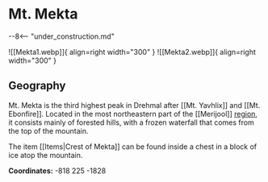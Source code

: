 # Mt. Mekta

--8<-- "under_construction.md"

![[Mekta1.webp]]{ align=right width="300" }
![[Mekta2.webp]]{ align=right width="300" }

## Geography

Mt. Mekta is the third highest peak in Drehmal after [[Mt. Yavhlix]] and [[Mt. Ebonfire]]. Located in the most northeastern part of the [[Merijool]] [region](/Regions), it consists mainly of forested hills, with a frozen waterfall that comes from the top of the mountain.

The item [[Items|Crest of Mekta]] can be found inside a chest in a block of ice atop the mountain.

**Coordinates:** -818 225 -1828
